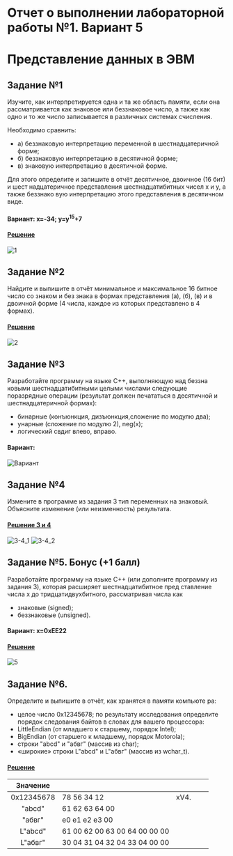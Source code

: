 # Отчет о выполнении лабораторной работы №1. Вариант 5
# Представление данных в ЭВМ

## Задание №1
Изучите, как интерпретируется одна и та же область памяти, если
она рассматривается как знаковое или беззнаковое число, а также как одно и то
же число записывается в различных системах счисления.

  Необходимо сравнить:
  
- а) беззнаковую интерпретацию переменной в шестнадцатеричной форме;
- б) беззнаковую интерпретацию в десятичной форме;
- в) знаковую интерпретацию в десятичной форме.

Для этого определите и запишите в отчёт десятичное, двоичное (16 бит) и шест
надцатеричное представления шестнадцатибитных чисел x и y, а также беззнако
вую интерпретацию этого представления в десятичном виде.

#### Вариант: x=-34; y=y<sup>15</sup>+7

#### [Решение](https://github.com/sekibura/Arh_VS_Labs/blob/master/Lab_1/code/first.cpp)
![1](https://user-images.githubusercontent.com/51335422/99256482-862e9480-2826-11eb-901c-f47a72fa0d37.png)

## Задание №2
Найдите и выпишите в отчёт минимальное и максимальное 16
битное число со знаком и без знака в формах представления (а), (б), (в) и в двоичной
форме (4 числа, каждое из которых представлено в 4 формах).

#### [Решение](https://github.com/sekibura/Arh_VS_Labs/blob/master/Lab_1/code/second.cpp)
![2](https://user-images.githubusercontent.com/51335422/99256583-ac543480-2826-11eb-88cd-f51f1afcabae.png)

## Задание №3
Разработайте программу на языке C++, выполняющую над беззна
ковыми шестнадцатибитными целыми числами следующие поразрядные операции
(результат должен печататься в десятичной и шестнадцатеричной формах):
- бинарные (конъюнкция, дизъюнкция,сложение по модулю два);
- унарные (сложение по модулю 2), neg(x);
- логический свдиг влево, вправо.

#### Вариант:

 ![Вариант](https://user-images.githubusercontent.com/51335422/99257378-fee22080-2827-11eb-9c52-b0a8b2f6eba8.png)

## Задание №4
Измените в программе из задания 3 тип переменных на знаковый.
Объясните изменение (или неизменность) результата.

#### [Решение 3 и 4](https://github.com/sekibura/Arh_VS_Labs/blob/master/Lab_1/code/third%2Bfour.cpp)
![3-4_1](https://user-images.githubusercontent.com/51335422/99257189-ab6fd280-2827-11eb-99bb-d53ae44e7625.png)
![3-4_2](https://user-images.githubusercontent.com/51335422/99257218-bdea0c00-2827-11eb-8563-81e3794eab02.png)

## Задание №5. Бонус (+1 балл)
Разработайте программу на языке C++ (или
дополните программу из задания 3), которая расширяет шестнадцатибитное пред
ставление числа x до тридцатидвухбитного, рассматривая числа как
- знаковые (signed);
- беззнаковые (unsigned).

#### Вариант: x=0xEE22

#### [Решение](https://github.com/sekibura/Arh_VS_Labs/blob/master/Lab_1/code/fivth.cpp)

![5](https://user-images.githubusercontent.com/51335422/99259413-0820bc80-282b-11eb-9860-adc713ac64ea.png)

## Задание №6.
Определите и выпишите в отчёт, как хранятся в памяти компьюте
ра:
- целое число 0x12345678; по результату исследования определите порядок
следования байтов в словах для вашего процессора:
- LittleEndian
(от младшего к старшему, порядок Intel);
- BigEndian
(от старшего к младшему, порядок Motorola);
- строки "abcd" и "абвг" (массив из char);
- «широкие» строки L"abcd" и L"абвг" (массив из wchar_t).

#### [Решение](https://github.com/sekibura/Arh_VS_Labs/blob/master/Lab_1/code/6.cpp)

| Значение |   |   |   |   |
|:--------:|---|---|---|---|
| 0x12345678   | 78 56 34 12  |  xV4. |   |
| "abcd"   |  61 62 63 64 00 |   |   |
| "абвг"   | e0 e1 e2 e3 00 |   |   |   |
| L"abcd"  | 61 00 62 00 63 00 64 00 00 00  |   |   |   |
| L"абвг"  | 30 04 31 04 32 04 33 04 00 00  |   |   |   |
